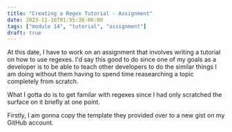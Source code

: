 ```yaml
---
title: "Creating a Regex Tutorial - Assignment"
date: 2023-11-16T01:55:38-06:00
tags: ["module 14", "tutorial", "assignment"]
draft: true
---
```


At this date, I have to work on an assignment that involves writing a tutorial on how to use regexes. I'd say this good to do since one of my goals as a developer is to be able to teach other developers to do the similar things I am doing without them having to spend time reasearching a topic completely from scratch.

What I gotta do is to get familar with regexes since I had only scratched the surface on it briefly at one point.

Firstly, I am gonna copy the template they provided over to a new gist on my GitHub account. 